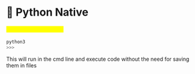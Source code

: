 # 🐍 Python Native

#### <mark style="color:yellow;">Run python in cmdline</mark>

```python
python3
>>>
```

This will run in the cmd line and execute code without the need for saving them in files
